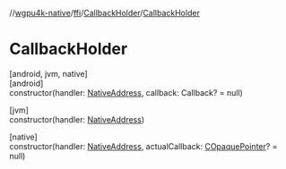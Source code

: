 //[wgpu4k-native](../../../index.md)/[ffi](../index.md)/[CallbackHolder](index.md)/[CallbackHolder](-callback-holder.md)

# CallbackHolder

[android, jvm, native]\
[android]\
constructor(handler: [NativeAddress](../-native-address/index.md), callback: Callback? = null)

[jvm]\
constructor(handler: [NativeAddress](../-native-address/index.md))

[native]\
constructor(handler: [NativeAddress](../-native-address/index.md), actualCallback: [COpaquePointer](https://kotlinlang.org/api/core/kotlin-stdlib/kotlinx.cinterop/-c-opaque-pointer/index.html)? = null)